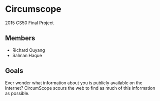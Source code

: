 # Circumscope
2015 CS50 Final Project

## Members
* Richard Ouyang
* Salman Haque

## Goals
Ever wonder what information about you is publicly available on the Internet? CircumScope scours the web to find as much of this information as possible.